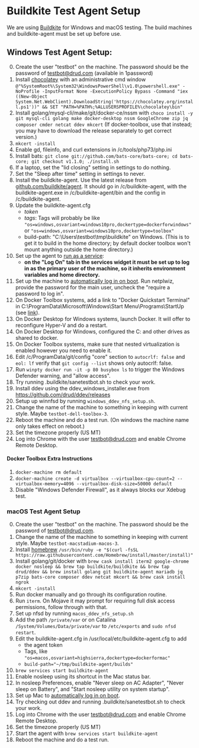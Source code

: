 <h1>Buildkite Test Agent Setup</h1>

We are using [Buildkite](https://buildkite.com/drud) for Windows and macOS testing. The build machines and buildkite-agent must be set up before use.

## Windows Test Agent Setup:

0. Create the user "testbot" on the machine. The password should be the password of testbot@drud.com (available in 1password)
1. Install [chocolatey](https://chocolatey.org/docs/installation) with an administrative cmd window `@"%SystemRoot%\System32\WindowsPowerShell\v1.0\powershell.exe" -NoProfile -InputFormat None -ExecutionPolicy Bypass -Command "iex ((New-Object System.Net.WebClient).DownloadString('https://chocolatey.org/install.ps1'))" && SET "PATH=%PATH%;%ALLUSERSPROFILE%\chocolatey\bin"`
2. Install golang/mysql-cli/make/git/docker-ce/nssm with `choco install -y git mysql-cli golang make docker-desktop nssm GoogleChrome zip jq composer cmder netcat ddev mkcert` (If docker-toolbox, use that instead; you may have to download the release separately to get correct version.)
3. `mkcert -install`
3. Enable gd, fileinfo, and curl extensions in /c/tools/php73/php.ini
3. Install bats: `git clone git://github.com/bats-core/bats-core; cd bats-core; git checkout v1.1.0; ./install.sh`
3. If a laptop, set the "lid closing" setting in settings to do nothing.
4. Set the "Sleep after time" setting in settings to never.
5. Install the buildkite-agent. Use the latest release from [github.com/buildkite/agent](https://github.com/buildkite/agent/releases). It should go in /c/buildkite-agent, with the buildkite-agent.exe in /c/buildkite-agent/bin and the config in /c/buildkite-agent.
6. Update the buildkite-agent.cfg 
   * *token* 
   * *tags*: Tags will probably be like `"os=windows,osvariant=windows10pro,dockertype=dockerforwindows"` or `"os=windows,osvariant=windows10pro,dockertype=toolbox"`
   * build-path: "C:\Users\testbot\tmp\buildkite" on Windows. (This is to get it to build in the home directory; by default docker toolbox won't mount anything outside the home directory.)
7. Set up the agent to [run as a service](https://buildkite.com/docs/agent/v3/windows#running-as-a-service):
    - __on the "Log On" tab in the services widget it must be set up to log in as the primary user of the machine, so it inherits environment variables and home directory.__
8. Set up the machine to [automatically log in on boot](https://www.cnet.com/how-to/automatically-log-in-to-your-windows-10-pc/).  Run netplwiz, provide the password for the main user, uncheck the "require a password to log in".
9. On Docker Toolbox systems, add a link to "Docker Quickstart Terminal" in C:\ProgramData\Microsoft\Windows\Start Menu\Programs\StartUp (see [link](http://www.thewindowsclub.com/make-programs-run-on-startup-windows)).
10. On Docker Desktop for Windows systems, launch Docker. It will offer to reconfigure Hyper-V and do a restart.
11. On Docker Desktop for Windows, configured the C: and other drives as shared to docker.
12. On Docker Toolbox systems, make sure that nested virtualization is enabled however you need to enable it.
13. Edit /c/ProgramData/git/config "core" section to `autocrlf: false` and `eol: lf` verify that `git config --list` shows only autocrlf: false. 
14. Run `winpty docker run -it -p 80 busybox ls` to trigger the Windows Defender warning, and "allow access".
15. Try running .buildkite/sanetestbot.sh to check your work.
16. Install ddev using the ddev_windows_installer.exe from https://github.com/drud/ddev/releases 
17. Setup up winnfsd by running `windows_ddev_nfs_setup.sh`.
18. Change the name of the machine to something in keeping with current style. Maybe `testbot-dell-toolbox-3`.
19. Reboot the machine and do a test run. (On windows the machine name only takes effect on reboot.)
20. Set the timezone properly (US MT)
21. Log into Chrome with the user testbot@drud.com and enable Chrome Remote Desktop.

#### Docker Toolbox Extra Instructions

1. `docker-machine rm default`
2. `docker-machine create -d virtualbox --virtualbox-cpu-count=2 --virtualbox-memory=4096 --virtualbox-disk-size=50000 default`
3. Disable "Windows Defender Firewall", as it always blocks our Xdebug test.

### macOS Test Agent Setup

0. Create the user "testbot" on the machine. The password should be the password of testbot@drud.com.
1. Change the name of the machine to something in keeping with current style. Maybe `testbot-macstadium-macos-3`.
1. Install [homebrew](https://brew.sh/) `/usr/bin/ruby -e "$(curl -fsSL https://raw.githubusercontent.com/Homebrew/install/master/install)"`
2. Install golang/git/docker with `brew cask install iterm2 google-chrome  docker nosleep && brew tap buildkite/buildkite && brew tap drud/ddev && brew install golang git buildkite-agent mariadb jq p7zip bats-core composer ddev netcat mkcert && brew cask install ngrok`
3. `mkcert -install`
3. Run docker manually and go through its configuration routine.
3. Run `iterm`. On Mojave it may prompt for requiring full disk access permissions, follow through with that.
3. Set up nfsd by running `macos_ddev_nfs_setup.sh`
4. Add the path `/private/var` or on Catalina `/System/Volumes/Data/private/var` to `/etc/exports` and `sudo nfsd restart`.
5. Edit the buildkite-agent.cfg in /usr/local/etc/buildkite-agent.cfg to add 
    * the agent token 
    * Tags, like `"os=macos,osvariant=highsierra,dockertype=dockerformac"`
    *  `build-path="~/tmp/buildkite-agent/builds"`
6. `brew services start buildkite-agent`
7. Enable nosleep using its shortcut in the Mac status bar.
8. In nosleep Preferences, enable "Never sleep on AC Adapter", "Never sleep on Battery", and "Start nosleep utility on system startup".
9. Set up Mac to [automatically log in on boot](https://support.apple.com/en-us/HT201476).
10. Try checking out ddev and running .buildkite/sanetestbot.sh to check your work.
12. Log into Chrome with the user testbot@drud.com and enable Chrome Remote Desktop.
13. Set the timezone properly (US MT)
14. Start the agent with `brew services start buildkite-agent`
15. Reboot the machine and do a test run.
